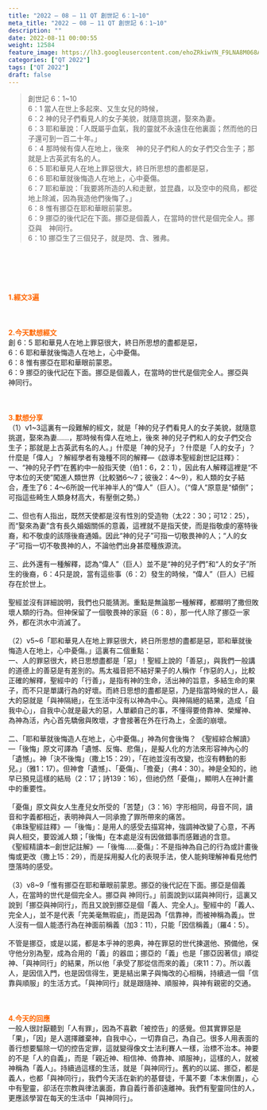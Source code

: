 ```yaml
---
title: "2022 – 08 – 11 QT 創世記 6：1~10"
meta_title: "2022 – 08 – 11 QT 創世記 6：1~10"
description: ""
date: 2022-08-11 00:00:55
weight: 12584
feature_image: https://lh3.googleusercontent.com/ehoZRkiwYN_F9LNA8M068AYxt73EavCZno-PD1cJRuf5BbSkQVUWr3gNEbt5kSs28Pb_Elg17kSrtf9ybWvojWoMV6I4tPM3vGRGDq6GkKkPdL2Gut4QAIw4-uykKUAtNiKgQKntvsU=w800
categories: ["QT 2022"]
tags: ["QT 2022"]
draft: false
---
```


<blockquote>創世記 6：1~10<br />
6：1 當人在世上多起來、又生女兒的時候，<br />
6：2 神的兒子們看見人的女子美貌，就隨意挑選，娶來為妻。<br />
6：3 耶和華說：「人既屬乎血氣，我的靈就不永遠住在他裏面；然而他的日子還可到一百二十年。」<br />
6：4 那時候有偉人在地上，後來　神的兒子們和人的女子們交合生子；那就是上古英武有名的人。<br />
6：5 耶和華見人在地上罪惡很大，終日所思想的盡都是惡，<br />
6：6 耶和華就後悔造人在地上，心中憂傷。<br />
6：7 耶和華說：「我要將所造的人和走獸，並昆蟲，以及空中的飛鳥，都從地上除滅，因為我造他們後悔了。」<br />
6：8 惟有挪亞在耶和華眼前蒙恩。<br />
6：9 挪亞的後代記在下面。挪亞是個義人，在當時的世代是個完全人。挪亞與　神同行。<br />
6：10 挪亞生了三個兒子，就是閃、含、雅弗。</blockquote><br />
&nbsp;<br />
<br />
&nbsp;<br />
<br />
<span style="color: #ff6600;"><strong>1.經文3遍</strong></span><br />
<br />
&nbsp;<br />
<br />
<span style="color: #ff6600;"><strong>2.今天默想經文<br />
</strong></span>創 6：5 耶和華見人在地上罪惡很大，終日所思想的盡都是惡，<br />
6：6 耶和華就後悔造人在地上，心中憂傷。<br />
6：8 惟有挪亞在耶和華眼前蒙恩。<br />
6：9 挪亞的後代記在下面。挪亞是個義人，在當時的世代是個完全人。挪亞與　神同行。<br />
<br />
&nbsp;<br />
<br />
<strong><span style="color: #ff6600;">3.默想分享<br />
</span></strong>（1）v1~3這裏有一段難解的經文，就是「神的兒子們看見人的女子美貌，就隨意挑選，娶來為妻……，那時候有偉人在地上，後來 神的兒子們和人的女子們交合生子；那就是上古英武有名的人。」什麼是「神的兒子」？什麼是「人的女子」？什麼是「偉人」？解經學者有幾種不同的解釋—《啟導本聖經創世記註釋》：<br />
一、“神的兒子們”在舊約中一般指天使（伯1：6，2：1），因此有人解釋這裡是“不守本位的天使”闖進人類世界（比較猶6～7；彼後2：4～9），和人類的女子結合，產生了6：4～6所說一代半神半人的“偉人”（巨人）。（“偉人”原意是“傾倒”；可指這些畸生人類身材高大，有壓倒之勢。）<br />
<br />
二、但也有人指出，既然天使都是沒有性別的受造物（太22：30；可12：25），而“娶來為妻”含有長久婚姻關係的意義，這裡就不是指天使，而是指敬虔的塞特後裔，和不敬虔的該隱後裔通婚。因此“神的兒子”可指一切敬畏神的人；“人的女子”可指一切不敬畏神的人，不論他們出身甚麼種族源流。<br />
<br />
三、此外還有一種解釋，認為“偉人”（巨人）並不是“神的兒子們”和“人的女子”所生的後裔，6：4只是說，當有這些事（6：2）發生的時候，“偉人”（巨人）已經存在於世上。<br />
<br />
聖經並沒有詳細說明，我們也只能猜測。重點是無論那一種解釋，都顯明了撒但敗壞人類的行為。但神保留了一個敬畏神的家庭（6：8），那一代人除了挪亞一家外，都在洪水中消滅了。<br />
<br />
（2）v5~6「耶和華見人在地上罪惡很大，終日所思想的盡都是惡，耶和華就後悔造人在地上，心中憂傷。」這裏有二個重點：<br />
一、人的罪惡很大，終日思想盡都是「惡」！聖經上說的「善惡」，與我們一般講的道德上的善惡是有差別的。馬太福音把不結好果子的人稱作「作惡的人」，比較正確的解釋，聖經中的「行善」，是指有神的生命，活出神的旨意，多結生命的果子，而不只是單講行為的好壞。而終日思想的盡都是惡，乃是指當時候的世人，最大的惡就是「與神隔絕」，在生活中沒有以神為中心。與神隔絕的結果，造成「自我中心」，自我中心就是最大的惡，人單顧自己的事，不懂得要倚靠神、榮耀神、為神為活，內心首先驕傲與敗壞，才會接著在外在行為上，全面的崩壞。<br />
<br />
二、「耶和華就後悔造人在地上，心中憂傷。」神為何會後悔？ 《聖經綜合解讀》—「後悔」原文可譯為「遺憾、反悔、悲傷」，是擬人化的方法來形容神內心的「遺憾」。神「決不後悔」（撒上15：29），「在祂並沒有改變，也沒有轉動的影兒。」（雅1：17）。但神會「遺憾」、「憂傷」、「擔憂」（弗4：30）。神是全知的，祂早已預見這樣的結局（2：17；詩139：16），但祂仍然「憂傷」，顯明人在神計畫中的重要性。<br />
<br />
「憂傷」原文與女人生產兒女所受的「苦楚」（3：16）字形相同，母音不同，讀音和字義都相近，表明神與人一同承擔了罪所帶來的痛苦。<br />
《串珠聖經註釋》—「後悔」：是用人的感受去描寫神，強調神改變了心意，不再與人相交，要毀滅人類；「後悔」在本處是沒有因做錯事而感難過的含意。<br />
《聖經精讀本─創世記註解》—「後悔……憂傷」：不是指神為自己的行為或計畫後悔或更改（撒上15：29），而是採用擬人化的表現手法，使人能夠理解神看見他們墮落時的感受。<br />
<br />
（3）v8~9「惟有挪亞在耶和華眼前蒙恩。挪亞的後代記在下面。挪亞是個義人，在當時的世代是個完全人。挪亞與 神同行。」前面說到以諾與神同行，這裏又說到「挪亞與神同行」，而且又說到挪亞是個「義人、完全人」。聖經中的「義人、完全人」，並不是代表「完美毫無瑕疵」，而是因為「信靠神，而被神稱為義」。世人沒有一個人能憑行為在神面前稱義（加3：11），只能「因信稱義」（羅4：5）。<br />
<br />
不管是挪亞，或是以諾，都是本乎神的恩典，神在罪惡的世代揀選他、預備他，保守他分別為聖，成為合用的「義」的器皿；挪亞的「義」也是「挪亞因著信」順從神、「與神同行」的結果，所以他「承受了那從信而來的義」（來11：7）。所以義人，是因信入門，也是因信得生，更是結出果子與悔改的心相稱，持續過一個「信靠與順服」的生活方式。「與神同行」就是跟隨神、順服神，與神有親密的交通。<br />
<br />
&nbsp;<br />
<br />
<strong><span style="color: #ff6600;">4.今天的回應<br />
</span></strong>一般人很討厭聽到「人有罪」，因為不喜歡「被控告」的感覺。但其實罪惡是「果」，「因」是人選擇離棄神，自我中心，一切靠自己，為自己。很多人用表面的善行想要驅除一切的控告定罪，這就變得像文士法利賽人一樣，治標不治本。神要的不是「人的自義」，而是「親近神、相信神、倚靠神、順服神」，這樣的人，就被神稱為「義人」。持續過這樣的生活，就是「與神同行」。舊約的以諾、挪亞，都是義人，也都「與神同行」，我們今天活在新約的基督徒，千萬不要「本末倒置」，心中有聖靈，卻活在宗教與律法裏面，靠自義行善卻遠離神。我們有聖靈同住的人，更應該學習在每天的生活中「與神同行」。
        
